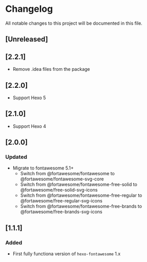 # Changelog
All notable changes to this project will be documented in this file.

## [Unreleased]

## [2.2.1]
- Remove .idea files from the package

## [2.2.0]
- Support Hexo 5

## [2.1.0]
- Support Hexo 4

## [2.0.0]
### Updated
- Migrate to fontawesome 5.1+
  - Switch from @fortawesome/fontawesome to @fortawesome/fontawesome-svg-core
  - Switch from @fortawesome/fontawesome-free-solid to @fortawesome/free-solid-svg-icons
  - Switch from @fortawesome/fontawesome-free-regular to @fortawesome/free-regular-svg-icons
  - Switch from @fortawesome/fontawesome-free-brands to @fortawesome/free-brands-svg-icons

## [1.1.1]
### Added
- First fully functiona version of `hexo-fontawesome` 1.x

